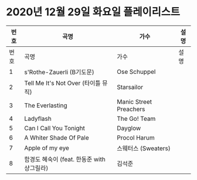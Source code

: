 # 2020년 12월 29일 화요일 플레이리스트

| 번호 | 곡명 | 가수 | 설명 |
|------|------|------|------|
| 번호 | 곡명 | 가수 | 설명 |
| 1 | s'Rothe-Zauerli (B기도문) | Ose Schuppel |  |
| 2 | Tell Me It's Not Over (타이틀 뮤직) | Starsailor |  |
| 3 | The Everlasting | Manic Street Preachers |  |
| 4 | Ladyflash | The Go! Team |  |
| 5 | Can I Call You Tonight | Dayglow |  |
| 6 | A Whiter Shade Of Pale | Procol Harum |  |
| 7 | Apple of my eye | 스웨터스 (Sweaters) |  |
| 8 | 함경도 혜숙이 (feat. 한동준 with 샹그릴라) | 김석준 |  |
